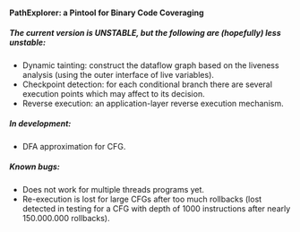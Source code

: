 #### PathExplorer: a Pintool for Binary Code Coveraging 

##### The current version is UNSTABLE, but the following are (hopefully) less unstable:

* Dynamic tainting: construct the dataflow graph based on the liveness analysis (using the outer interface of live variables).
* Checkpoint detection: for each conditional branch there are several execution points which may affect to its decision.
* Reverse execution: an application-layer reverse execution mechanism.

##### In development:
* DFA approximation for CFG.


##### Known bugs:

* Does not work for multiple threads programs yet.
* Re-execution is lost for large CFGs after too much rollbacks (lost detected in testing for a CFG with depth of 1000 instructions after nearly 150.000.000 rollbacks).